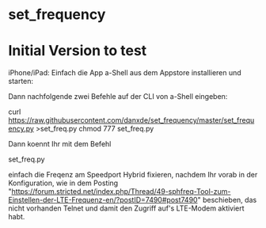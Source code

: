 # set_frequency

# Initial Version to test

iPhone/iPad: Einfach die App a-Shell aus dem Appstore installieren und starten:

Dann nachfolgende zwei Befehle auf der CLI von a-Shell eingeben:

curl https://raw.githubusercontent.com/danxde/set_frequency/master/set_frequency.py >set_freq.py
chmod 777 set_freq.py

Dann koennt Ihr mit dem Befehl

set_freq.py

einfach die Freqenz am Speedport Hybrid fixieren, nachdem Ihr vorab in der Konfiguration, wie in dem Posting "https://forum.stricted.net/index.php/Thread/49-sphfreq-Tool-zum-Einstellen-der-LTE-Frequenz-en/?postID=7490#post7490" beschieben,  das nicht vorhanden Telnet und damit den Zugriff auf's LTE-Modem aktiviert habt. 
